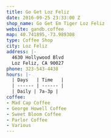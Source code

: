 ```yaml
---
title: Go Get Loz Feliz
date: 2016-09-25 23:33:00 Z
shop_name: Go Get Em Tiger Loz Feliz
website: gandb.coffee
map: 40.741895,-73.989308
type: Coffee Shop
city: Loz Feliz
address: |-
  4630 Hollywood Blvd
  Loz Feliz, CA 90027
phone: 323-543-4438
hours: |-
  | Days   | Time   |
  | ------ | ------ |
  | Daily | 7a-3p |
coffee:
- Mad Cap Coffee
- George Howell Coffee
- Sweet Bloom Coffee
- Parlor Coffee
- Various
---
```

